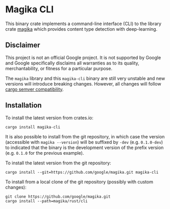 # Magika CLI

This binary crate implements a command-line interface (CLI) to the library crate
[magika](https://crates.io/crates/magika) which provides content type detection with deep-learning.

## Disclaimer

This project is not an official Google project. It is not supported by Google and Google
specifically disclaims all warranties as to its quality, merchantability, or fitness for a
particular purpose.

The `magika` library and this `magika-cli` binary are still very unstable and new versions will
introduce breaking changes. However, all changes will follow [cargo semver
compatibility](https://doc.rust-lang.org/cargo/reference/semver.html).

## Installation

To install the latest version from crates.io:

```shell
cargo install magika-cli
```

It is also possible to install from the git repository, in which case the version (accessible with
`magika --version`) will be suffixed by `-dev` (e.g. `0.1.0-dev`) to indicated that the binary is
the development version of the prefix version (e.g. `0.1.0` for the previous example).

To install the latest version from the git repository:

```shell
cargo install --git=https://github.com/google/magika.git magika-cli
```

To install from a local clone of the git repository (possibly with custom changes):

```shell
git clone https://github.com/google/magika.git
cargo install --path=magika/rust/cli
```
